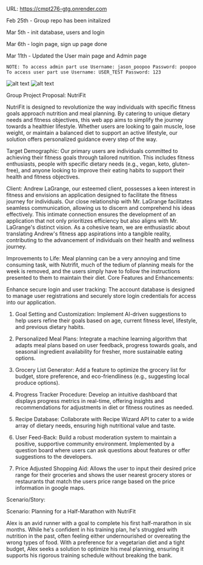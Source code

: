 URL: https://cmpt276-gtg.onrender.com

Feb 25th - Group repo has been initalized

Mar 5th - init database, users and login

Mar 6th - login page, sign up page done

Mar 11th - Updated the User main page and Admin page

    NOTE: To access admin part use Username: jason_poopoo Password: poopoo
    To access user part use Username: USER_TEST Password: 123

![alt text](<src/main/resources/static/images/Screenshot 2024-03-12 at 12.13.31 AM.png>)
![alt text](<src/main/resources/static/images/Screenshot 2024-03-12 at 12.16.51 AM.png>)

Group Project Proposal: NutriFit

NutriFit is designed to revolutionize the way individuals with specific fitness goals approach nutrition and meal planning. By catering to unique dietary needs and fitness objectives, this web app aims to simplify the journey towards a healthier lifestyle. Whether users are looking to gain muscle, lose weight, or maintain a balanced diet to support an active lifestyle, our solution offers personalized guidance every step of the way. 

Target Demographic:
Our primary users are individuals committed to achieving their fitness goals through tailored nutrition. This includes fitness enthusiasts, people with specific dietary needs (e.g., vegan, keto, gluten-free), and anyone looking to improve their eating habits to support their health and fitness objectives.

Client:
Andrew LaGrange, our esteemed client, possesses a keen interest in fitness and envisions an application designed to facilitate the fitness journey for individuals. Our close relationship with Mr. LaGrange facilitates seamless communication, allowing us to discern and comprehend his ideas effectively. This intimate connection ensures the development of an application that not only prioritizes efficiency but also aligns with Mr. LaGrange's distinct vision. As a cohesive team, we are enthusiastic about translating Andrew's fitness app aspirations into a tangible reality, contributing to the advancement of individuals on their health and wellness journey.

Improvements to Life:
Meal planning can be a very annoying and time consuming task, with Nutrifit, much of the tedium of planning meals for the week is removed, and the users simply have to follow the instructions presented to them to maintain their diet.
Core Features and Enhancements:

Enhance secure login and user tracking:
The account database is designed to manage user registrations and securely store login credentials for access into our application.

1. Goal Setting and Customization:
 Implement AI-driven suggestions to help users refine their goals based on age, current fitness level, lifestyle, and previous dietary habits.

2. Personalized Meal Plans:
Integrate a machine learning algorithm that adapts meal plans based on user feedback, progress towards goals, and seasonal ingredient availability for fresher, more sustainable eating options.

3. Grocery List Generator:
 Add a feature to optimize the grocery list for budget, store preference, and eco-friendliness (e.g., suggesting local produce options).

4. Progress Tracker Procedure:
 Develop an intuitive dashboard that displays progress metrics in real-time, offering insights and recommendations for adjustments in diet or fitness routines as needed.


5. Recipe Database:
Collaborate with Recipe Wizard API to cater to a wide array of dietary needs, ensuring high nutritional value and taste.

6. User Feed-Back: 
Build a robust moderation system to maintain a positive, supportive community environment. Implemented by a question board where users can ask questions about features or offer suggestions to the developers.

7. Price Adjusted Shopping Aid:
Allows the user to input their desired price range for their groceries and shows the user nearest grocery stores or restaurants that match the users price range based on the price information in google maps.

Scenario/Story:

Scenario: Planning for a Half-Marathon with NutriFit


Alex is an avid runner with a goal to complete his first half-marathon in six months. While he's confident in his training plan, he's struggled with nutrition in the past, often feeling either undernourished or overeating the wrong types of food. With a preference for a vegetarian diet and a tight budget, Alex seeks a solution to optimize his meal planning, ensuring it supports his rigorous training schedule without breaking the bank.
